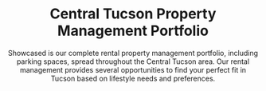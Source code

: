 ---
title: Central Tucson Property Management Portfolio
subtitle: Showcased is our complete rental property management portfolio, including parking spaces, spread throughout the Central Tucson area. Our rental management provides several opportunities to find your perfect fit in Tucson based on lifestyle needs and preferences.
mobile: https://vibecdn.azureedge.net/ctpm/mobile_map.jpg
mobileWebp: https://vibecdn.azureedge.net/ctpm/mobile_map.webp
imageL: https://vibecdn.azureedge.net/ctpm/portfolio_map.jpg
webpL: https://vibecdn.azureedge.net/ctpm/portfolio_map.webp
heading: Learn More About Our Properties
subheading:
property:
    - name: E 6th Street I
      description: East 6th Street I is located just two blocks South East of the University of Arizona. This quaint property contains one 2 bed/2 bath and one 2 bed/1 bath unit. In-unit air conditioner and washer/dryer are included property wide.
      units: "2"
      parking: "4"
    - name: E 5th Street I
      description: East 5th Street I is located just one block West from The University of Arizona. This refreshing property contains two 2 bed/2 bath units with in-unit washer/dryer. It also contains one 2 bed/1 bath unit and one 1 bed/1 bath unit both with access to communal washer/dryer. In-unit air conditioner is included property wide. 
      units: "4"
      parking: "5"
    - name: E 5th Street II
      description: East 5th Street II is located just one block West from The University of Arizona. This spacious property contains one 2 bed/1 bath with in-unit washer and dryer. It also contains three 1 bed/1 bath units and three studios with access to communal washer/dryer. In-unit air conditioner is included property wide.
      units: 7
      parking: 8
    - name: N Santa Rita Avenue
      description: North Santa Rita Avenue is located just four blocks West from Banner - University Medical Center Tucson. This charming property consists of one 3 bed/2 bath unit with central A/C and a spectacular back patio with patio furniture. 
      units: 1
      parking: 5
    - name: E Mabel Street
      description: East Mabel Street is located just three blocks West from Banner- University Medical Center Tucson. This lovely property consists of one 2 bed/1 bath with in-unit air conditioner and washer/dryer.
      units: 1
      parking: 4
    - name: E 7th Street
      description: East 7th Street is located just one block South of The University of Arizona. This pleasant property consists of six 1 bed/1bath units. In-unit air conditioner and washer/dryer are included property wide.
      units: 6
      parking: 14
    - name: N 1st Avenue
      description: North 1st Avenue is located just one block West from The University of Arizona. This cozy property consists of one 2 bed/1 bath unit with central A/C, washer/dryer, and its own private backyard.
      units: 1
      parking: 3
    - name: E 6th Street II
      description: East 6th Street II is located just two blocks West from The University of Arizona. This pleasing property consists of one 2 bed/1 bath unit with central A/C, washer/dryer, and its own private backyard
      units: 1
      parking: 3
    - name: Hawthorne Street
      description: Hawthorne Street is located just one block East of The University of Arizona. This delightful property consists of one 5 bed/3 bath unit with central A/C and 2 washer/dryer units. 
      units: 1
      parking: 9
    - name: N Euclid Avenue
      description: North Euclid Avenue is located just two blocks North West of the University of Arizona. This charming property contains two 2 bed/1 bath units. Central A/C and washer/dryer are included property wide. 
      units: 2
      parking: 9
    - name: E 8th Street
      description: East 8th Street is located just three blocks South of the University of Arizona. This gracious property contains one 3 bed/2 bath and one 2 bed/1 bath unit. Central A/C and washer/dryer are included in both units.
      units: 2
      parking: 5
    - name: 8th Street II
      description: East 8th Street II is located just three blocks South of the University of Arizona. This conveniently located property contains two 1 bed/1 bath units with wall air-conditioner units.
      units: 2
      parking: 4 
    - name: N 6th Avenue
      description: North 6th Avenue is located eleven blocks West of the University of Arizona. This delightful property contains two 2 bed/2 bath units. It also contains one studio unit all with access to communal washer/dryer. Each unit has central A/C. 
      units: 3
      parking: 8
    - name: E University Blvd
      description: East University is located ten blocks West of the University of Arizona. This pleasant property contains three 1 bed/1 bath units that share 2 stacked washer/dryers.
      units: 3
      parking: none available
    - name: E 4th Street 
      description: East 4th Street is located just five blocks East of the University of Arizona. This splendid property contains one 3 bed/2 bath with its own washer/dryer and central A/C as well as 2 studio units. The studios have air-conditioner units. 
      units: 3 
      parking: 6
---